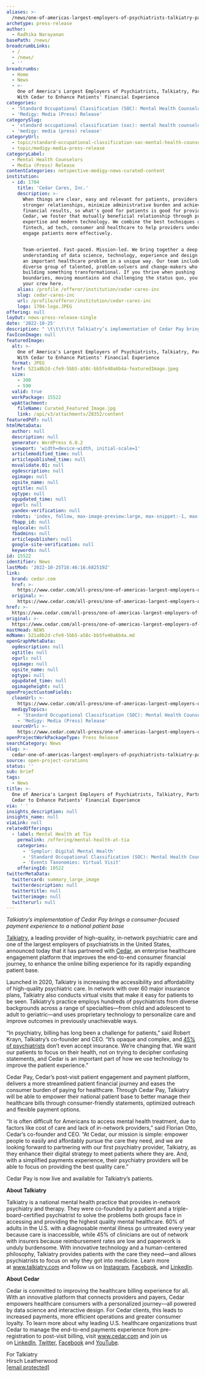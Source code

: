 ```yaml
---
aliases: >-
  /news/one-of-americas-largest-employers-of-psychiatrists-talkiatry-partners-with-cedar-to-enhance-patients-financial-experience
archetype: press-release
author:
  - Radhika Narayanan
basePath: /news/
breadcrumbLinks:
  - /
  - /news/
  - ''
breadcrumbs:
  - Home
  - News
  - >-
    One of America's Largest Employers of Psychiatrists, Talkiatry, Partners
    With Cedar to Enhance Patients' Financial Experience
categories:
  - 'Standard Occupational Classification (SOC): Mental Health Counselors'
  - 'Medigy: Media (Press) Release'
categorySlug:
  - 'standard occupational classification (soc): mental health counselors'
  - 'medigy: media (press) release'
categoryUrl:
  - topic/standard-occupational-classification-soc-mental-health-counselors
  - topic/medigy-media-press-release
categoryLabel:
  - Mental Health Counselors
  - Media (Press) Release
contentCategories: netspective-medigy-news-curated-content
institution:
  - id: 1704
    title: 'Cedar Cares, Inc.'
    description: >-
      When things are clear, easy and relevant for patients, providers form
      stronger relationships, minimize administrative burden and achieve better
      financial results, so what's good for patients is good for providers. At
      Cedar, we foster that mutually beneficial relationship through proven
      expertise and modern technology. We combine the best techniques of
      fintech, ad tech, consumer and healthcare to help providers understand and
      engage patients more effectively.


      Team-oriented. Fast-paced. Mission-led. We bring together a deep
      understanding of data science, technology, experience and design to solve
      an important healthcare problem in a unique way. Our team includes a
      diverse group of talented, problem-solvers and change-makers who are
      building something transformational. If you thrive when pushing
      boundaries, moving mountains and challenging the status quo, you'll find
      your crew here.
    alias: /profile /offeror/institution/cedar-cares-inc
    slug: cedar-cares-inc
    url: /profile/offeror/institution/cedar-cares-inc
    logo: 1704-logo.JPEG
offering: null
layOut: news-press-release-single
date: '2022-10-25'
description: " \t\t\t\t\t Talkiatry’s implementation of Cedar Pay brings a consumer-focused payment experience to a national patient base    Talkiatry, a leading provider of high-quality, in-network psychiatric care and"
favIconImage: null
featuredImage:
  alt: >-
    One of America's Largest Employers of Psychiatrists, Talkiatry, Partners
    With Cedar to Enhance Patients' Financial Experience
  format: JPEG
  href: 521a8b2d-cfe9-5bb5-a58c-bb5fe40a6b4a-featuredImage.jpeg
  size:
    - 300
    - 590
  valid: true
  workPackage: 15522
  wpAttachment:
    fileName: Curated_Featured_Image.jpg
    link: /api/v3/attachments/28352/content
featuredPdf: null
htmlMetaData:
  author: null
  description: null
  generator: WordPress 6.0.2
  viewport: 'width=device-width, initial-scale=1'
  articlemodified_time: null
  articlepublished_time: null
  msvalidate.01: null
  ogdescription: null
  ogimage: null
  ogsite_name: null
  ogtitle: null
  ogtype: null
  ogupdated_time: null
  ogurl: null
  yandex-verification: null
  robots: 'index, follow, max-image-preview:large, max-snippet:-1, max-video-preview:-1'
  fbapp_id: null
  oglocale: null
  fbadmins: null
  articlepublisher: null
  google-site-verification: null
  keywords: null
id: 15522
identifier: News
lastMod: '2022-10-25T16:46:16.682519Z'
link:
  brand: cedar.com
  href: >-
    https://www.cedar.com/all-press/one-of-americas-largest-employers-of-psychiatrists-talkiatry-partners-with-cedar-to-enhance-patients-financial-experience/
  original: >-
    https://www.cedar.com/all-press/one-of-americas-largest-employers-of-psychiatrists-talkiatry-partners-with-cedar-to-enhance-patients-financial-experience/
href: >-
  https://www.cedar.com/all-press/one-of-americas-largest-employers-of-psychiatrists-talkiatry-partners-with-cedar-to-enhance-patients-financial-experience/
original: >-
  https://www.cedar.com/all-press/one-of-americas-largest-employers-of-psychiatrists-talkiatry-partners-with-cedar-to-enhance-patients-financial-experience/
mastHead: NEWS
mdName: 521a8b2d-cfe9-5bb5-a58c-bb5fe40a6b4a.md
openGraphMetaData:
  ogdescription: null
  ogtitle: null
  ogurl: null
  ogimage: null
  ogsite_name: null
  ogtype: null
  ogupdated_time: null
  ogimageheight: null
openProjectCustomFields:
  cleanUrl: >-
    https://www.cedar.com/all-press/one-of-americas-largest-employers-of-psychiatrists-talkiatry-partners-with-cedar-to-enhance-patients-financial-experience/
  medigyTopics:
    - 'Standard Occupational Classification (SOC): Mental Health Counselors'
    - 'Medigy: Media (Press) Release'
  sourceUrl: >-
    https://www.cedar.com/all-press/one-of-americas-largest-employers-of-psychiatrists-talkiatry-partners-with-cedar-to-enhance-patients-financial-experience/
openProjectWorkPackageType: Press Release
searchCategory: News
slug: >-
  cedar-one-of-americas-largest-employers-of-psychiatrists-talkiatry-partners-with-cedar-to-enhance-patients-financial-experience
source: open-project-curations
status: ''
sub: brief
tags:
  - News
title: >-
  One of America's Largest Employers of Psychiatrists, Talkiatry, Partners With
  Cedar to Enhance Patients' Financial Experience
via: ' '
insights_description: null
insights_name: null
viaLink: null
relatedOfferings:
  - label: Mental Health at Tia
    permalink: /offering/mental-health-at-tia
    categories:
      - 'Symplur: Digital Mental Health'
      - 'Standard Occupational Classification (SOC): Mental Health Counselors'
      - 'Events Taxonomies: Virtual Visit'
    offeringId: 10522
twitterMetaData:
  twittercard: summary_large_image
  twitterdescription: null
  twittertitle: null
  twitterimage: null
  twitterurl: null
---
```

<div id="readability-page-1" class="page"><div> 					 <p><em>Talkiatry’s implementation of Cedar Pay brings a consumer-focused payment experience to a national patient base</em></p>    <p><a href="https://www.globenewswire.com/Tracker?data=uEvni6dofDYr7JZKCHXdSXkpJ_5hp1-cwe8r5Oyw7OL9MBwnDAmuneybDLeoMDV4DTQOheLQhuaajzLu3qegYw==" rel="noreferrer noopener" target="_blank">Talkiatry</a>, a leading provider of high-quality, in-network psychiatric care and one of the largest employers of psychiatrists in the United States, announced today that it has partnered with&nbsp;<a href="https://www.globenewswire.com/Tracker?data=zNCzsqDjRxAhlDzGMGFsnKYXCdZ_U7AYhVkUWFBhaYDqCHgS9uutBisdbm0n7e4oZLAtxYUCrP7ywyex9rvmo9b9xC3wQ7uMcqHnReCNeTzzRQQi0ickNqzCU-mnPQfyyF3zqvQtvDimzIwJkXnjFeEk_nIE8bIBA4uNblM-Lxs=" rel="noreferrer noopener" target="_blank">Cedar</a>, an enterprise healthcare engagement platform that improves the end-to-end consumer financial journey, to enhance the online billing experience for its rapidly expanding patient base.&nbsp;</p>    <p>Launched in 2020, Talkiatry is increasing the accessibility and affordability of high-quality psychiatric care. In network with over 60 major insurance plans, Talkiatry also conducts virtual visits that make it easy for patients to be seen. Talkiatry’s practice employs hundreds of psychiatrists from diverse backgrounds across a range of specialties—from child and adolescent to adult to geriatric—and uses proprietary technology to personalize care and improve outcomes in previously unachievable ways.&nbsp;</p>    <p>“In psychiatry, billing has long been a challenge for patients,”<strong>&nbsp;</strong>said Robert Krayn, Talkiatry’s co-founder and CEO. “It’s opaque and complex, and&nbsp;<a href="https://www.globenewswire.com/Tracker?data=UkQLotx0Ap03vWi-sTJdCJfmQFeJhrnVx-JX2DIWiuj63TpH1OXQux2C7IkK70BN-IGYNZNb_qIVg_L7pD_UMYx7aXnBOQnx6h2TFb1kOs3jls5KAEZpw9dEOSXSQ2vE60BsQ1dzhQtwWloZZsnmhu1uzaEZ7yCIrXZGEwiTO1ad_iqa_AE_PM2h777PJIdTXwdhz0b6fWuANc6DzNYNweV44Oe6IR2O32hTsK2_M6tkgCPJgAdeMsl3ZnC93CJc4UYJfssIeCoIQqXIrZfuKQ==" rel="noreferrer noopener" target="_blank">45% of psychiatrists</a>&nbsp;don’t even accept insurance. We’re changing that. We want our patients to focus on their health, not on trying to decipher confusing statements, and Cedar is an important part of how we use technology to improve the patient experience.”</p>    <p>Cedar Pay, Cedar’s post-visit patient engagement and payment platform, delivers a more streamlined patient financial journey and eases the consumer burden of paying for healthcare. Through Cedar Pay, Talkiatry will be able to empower their national patient base to better manage their healthcare bills through consumer-friendly statements, optimized outreach and flexible payment options.&nbsp;</p>    <p>“It is often difficult for Americans to access mental health treatment, due to factors like cost of care and lack of in-network providers,” said Florian Otto, Cedar’s co-founder and CEO. “At Cedar, our mission is simple: empower people to easily and affordably pursue the care they need, and we are looking forward to partnering with our first psychiatry provider, Talkiatry, as they enhance their digital strategy to meet patients where they are. And, with a simplified payments experience, their psychiatry providers will be able to focus on providing the best quality care.”&nbsp;</p>    <p>Cedar Pay is now live and available for Talkiatry’s patients.&nbsp;</p>    <p><strong>About Talkiatry</strong></p>    <p>Talkiatry is a national mental health practice that provides in-network psychiatry and therapy. They were co-founded by a patient and a triple-board-certified psychiatrist to solve the problems both groups face in accessing and providing the highest quality mental healthcare. 60% of adults in the U.S. with a diagnosable mental illness go untreated every year because care is inaccessible, while 45% of clinicians are out of network with insurers because reimbursement rates are low and paperwork is unduly burdensome. With innovative technology and a human-centered philosophy, Talkiatry provides patients with the care they need—and allows psychiatrists to focus on why they got into medicine. Learn more at&nbsp;<a href="https://www.globenewswire.com/Tracker?data=Yq3JROK61ulUOAMLNUVfohS96pRd67C74OZ_KEeHpGIFd1t-bZ-lcaKTf7H9xox-0IgpF1UhSag0YcSx-cmXhw==" target="_blank" rel="noreferrer noopener">www.talkiatry.com</a>&nbsp;and follow us on&nbsp;<a href="https://www.globenewswire.com/Tracker?data=y2TB_zYJPppDIYR2rzW8N97DfXXdDzhyng2N2rpMTlCmvD1P7L5kPg6B22JKeWHiqBi8lFflXS9lPqd6utKM83m9d6dpL4sPornRhPACnmQ=" target="_blank" rel="noreferrer noopener">Instagram</a>,&nbsp;<a href="https://www.globenewswire.com/Tracker?data=QH4ZdvRH05Q3RXzKDZcD32cD4xg3AovSPBPNQjgb0EhPXPGguwZBPMgdrMPJSiunFdjetvkGLDvHNu2nrwmoXPa_xfU7Y1jOo3IAQSS2qPE=" target="_blank" rel="noreferrer noopener">Facebook</a>, and&nbsp;<a href="https://www.globenewswire.com/Tracker?data=kFJ1j7nN2RDSkgsMZaX6Xg4SJCOSgn5zISmNJ412psYutrkjRFsmzW6_-ZzTQYnPUNFfmFnX-Pecb2oB4YqlKSctw0qvbg4UlXNbMe0HFz0=" target="_blank" rel="noreferrer noopener">LinkedIn</a>.</p>    <p><strong>About Cedar</strong></p>    <p>Cedar is committed to improving the healthcare billing experience for all. With an innovative platform that connects providers and payers, Cedar empowers healthcare consumers with a personalized journey—all powered by data science and interactive design. For Cedar clients, this leads to increased payments, more efficient operations and greater consumer loyalty. To learn more about why leading U.S. healthcare organizations trust Cedar to manage the end-to-end payments experience from pre-registration to post-visit billing, visit&nbsp;<a href="https://www.globenewswire.com/Tracker?data=KEtADcHbDWphmhljML04xQbOa9ckXnZ7JrtgFbEu8v1BuUoUaFKIgWiPg_mdh2RVEAatgVDQ1YTtVCQORaM1q8FY5j-7wUZ6oDT7m9xMAiR92L8YzYbhXqsDJqENWmK5_h54hrGRAPMId1GSEAQ91KVX-AfxxBnC35ClepVSw58=" target="_blank" rel="noreferrer noopener">www.cedar.com</a>&nbsp;and join us on&nbsp;<a href="https://www.globenewswire.com/Tracker?data=kFJ1j7nN2RDSkgsMZaX6XgFm670CqDC82y-6CQaOjdQHRGApF7VKNMWfuiEQU_HtNfbCQG8veM3k9NmcH_lVoXAVioz-e4YsqSnNl5RVKTE=" target="_blank" rel="noreferrer noopener">LinkedIn</a>,&nbsp;<a href="https://www.globenewswire.com/Tracker?data=56e6RvBO8KoxCz4-eHLNNVXsDgBwjzRjXwmEK4-e2ueCIH16gpSuYqTcridIkEjlizFWtJwA_zxlzWO-kJUpkw==" target="_blank" rel="noreferrer noopener">Twitter</a>,&nbsp;<a href="https://www.globenewswire.com/Tracker?data=QH4ZdvRH05Q3RXzKDZcD33JBtXUNA5crSsf1tr6QqLfsORALOTWqgX2dYgaSozWMA5PocIXuTndPgoXR-_9vmw==" target="_blank" rel="noreferrer noopener">Facebook</a>&nbsp;and&nbsp;<a href="https://www.globenewswire.com/Tracker?data=qmUHDW2IURXHWpn4I71O_lKfffNBxooYuqOzjyyMeQL6IhSI5B8O8xv5ozyR-2hJ6Uvfga2VDOKUK_HNPbh0THPNXDtifkIj8hG4yh7QOLAu4c0Ym8iVFRO2V5o-vynJ" target="_blank" rel="noreferrer noopener">YouTube</a>.</p>        <p>For Talkiatry<br>Hirsch Leatherwood<br><a href="https://www.globenewswire.com/Tracker?data=gk97RLu_NCeP3DYz4SbRmERnwVIl-feRN6sfUpGCFUVD5VGg3qW1zT9bSgUV_VrW6gFeiChiuqy3JXLnRXSGbVwnlPxbMKmFBtj5v5Yajxw1IQuDQ75zr3jMHfRKpBmf" target="_blank" rel="noreferrer noopener"><span data-cfemail="e89c89848381899c9a91a880819a9b8b80848d899c808d9a9f87878cc68b8785">[email&nbsp;protected]</span></a></p> 				</div></div>